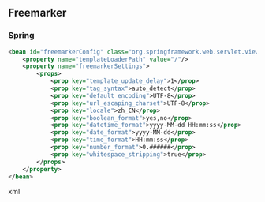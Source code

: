 ## Freemarker

### Spring
```xml
<bean id="freemarkerConfig" class="org.springframework.web.servlet.view.freemarker.FreeMarkerConfigurer">
    <property name="templateLoaderPath" value="/"/>
    <property name="freemarkerSettings">
        <props>
            <prop key="template_update_delay">1</prop>
            <prop key="tag_syntax">auto_detect</prop>
            <prop key="default_encoding">UTF-8</prop>
            <prop key="url_escaping_charset">UTF-8</prop>
            <prop key="locale">zh_CN</prop>
            <prop key="boolean_format">yes,no</prop>
            <prop key="datetime_format">yyyy-MM-dd HH:mm:ss</prop>
            <prop key="date_format">yyyy-MM-dd</prop>
            <prop key="time_format">HH:mm:ss</prop>
            <prop key="number_format">0.######</prop>
            <prop key="whitespace_stripping">true</prop>
        </props>
    </property>
</bean>
```
xml
<bean id="viewResolver" class="org.springframework.web.servlet.view.freemarker.FreeMarkerViewResolver">
    <property name="cache" value="true"/>
    <property name="prefix" value="/WEB-INF/views/"/>
    <property name="suffix" value=".html"/>
    <property name="contentType" value="text/html; charset=UTF-8"/>
</bean>
```